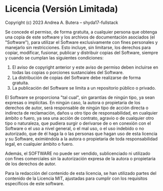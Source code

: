 # Licencia (Versión Limitada)

Copyright (c) 2023 Andrea A. Butera – shyda17-fullstack

Se concede el permiso, de forma gratuita, a cualquier persona que obtenga una copia de este software y los archivos de documentación asociados (el "Software"), para utilizar el Software exclusivamente con fines personales y manejarlo sin restricciones. Esto incluye, sin limitarse, los derechos para copiar, modificar, fusionar, publicar y distribuir copias del Software, siempre y cuando se cumplan las siguientes condiciones:

1. El aviso de copyright anterior y este aviso de permiso deben incluirse en todas las copias o porciones sustanciales del Software.
2. La distribución de copias del Software debe realizarse de forma gratuita.
3. La publicación del Software se limita a un repositorio público o privado.

El Software se proporciona "tal cual", sin garantías de ningún tipo, ya sean expresas o implícitas. En ningún caso, la autora o propietaria de los derechos de autor, será responsable de ningún tipo de acción directa o indirecta de reclamación, daños u otro tipo de responsabilidad, en cualquier ámbito o fuero, ya sea una acción de contrato, agravio o de cualquier otro tipo o naturaleza, que pudiera surgir o derivarse de o en conexión con el Software o el uso a nivel general, o el mal uso, o el uso indebido o no autorizado, que de él haga la o las personas que hagan uso de esta licencia y su Software, eximiéndola a la autora o propietaria de toda responsabilidad legal, en cualquier ámbito o fuero.

Además, el SOFTWARE no puede ser vendido, sublicenciado ni utilizado con fines comerciales sin la autorización expresa de la autora o propietaria de los derechos de autor.

Para la redacción del contenido de esta licencia, se han utilizado partes del contenido de la Licencia MIT, ajustadas para cumplir con los requisitos específicos de este software.
